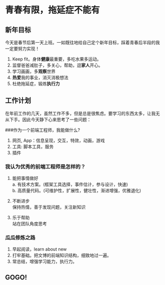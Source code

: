 # 青春有限，拖延症不能有

## 新年目标
今天是春节后第一天上班。一如既往地给自己定个新年目标，踩着青春后半段的我一定要努力实现！

1. Keep fit。身体**健康**最重要，多吃水果多运动。
2. 监督爸爸减肚子，多关心，帮助，逗**家人**开心。
3. 学习画画，多**观察**世界
4. **热爱**我的事业，消灭消极想法
5. 杜绝拖延症，锻炼**执行力**

## 工作计划
在年前工作的几天，虽然工作不多，但是总是很焦虑。要学习的东西太多，让我无从下手。因此今天静下心来思考了一些问题：

###作为一个前端工程师，我能做什么?  
1. 网页, App：信息呈现，交互，特效，动画，游戏  
2.  工具: 脚本工具，服务  
3. 插件

### 我认为优秀的前端工程师是怎样的？  
1. 能把事情做好  
a. 有技术方案。(框架工具选择，事件估计，参与设计，快速)  
b. 高质量代码。(可维护性，扩展性，健壮性，渐进增强，优雅退化)

2. 不断进步  
保持热情，善于发现问题，关注新知识

3. 乐于帮助  
站在团队角度思考  

### 瓜瓜修炼之路
1. 早起阅读，learn about new
2. 打牢基础。把文博的前端知识结构，细致地过一遍。
3. 常总结，增强学习能力，执行力。

## GOGO!

  
